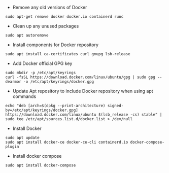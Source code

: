 * Remove any old versions of Docker
```
sudo apt-get remove docker docker.io containerd runc
```
* Clean up any unused packages
```
sudo apt autoremove
```
* Install components for Docker repository
```
sudo apt install ca-certificates curl gnupg lsb-release
```
* Add Docker official GPG key
```
sudo mkdir -p /etc/apt/keyrings
curl -fsSL https://download.docker.com/linux/ubuntu/gpg | sudo gpg --dearmor -o /etc/apt/keyrings/docker.gpg
```
* Update Apt repository to include Docker repository when using apt commands
```
echo "deb [arch=$(dpkg --print-architecture) signed-by=/etc/apt/keyrings/docker.gpg] https://download.docker.com/linux/ubuntu $(lsb_release -cs) stable" | sudo tee /etc/apt/sources.list.d/docker.list > /dev/null
```
* Install Docker
```
sudo apt update
sudo apt install docker-ce docker-ce-cli containerd.io docker-compose-plugin
```
* Install docker compose
```
sudo apt install docker-compose
```
